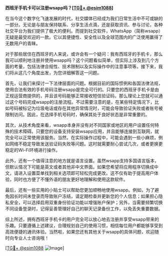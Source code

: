 **西班牙手机卡可以注册wsapp吗？[[TG💪+ @esim1088](https://t.me/s/esim1088)]**

在当今这个数字化飞速发展的时代，社交媒体已经成为我们日常生活中不可或缺的一部分。无论是与朋友保持联系、分享生活点滴，还是获取资讯、参与讨论，各种社交平台为我们提供了极大的便利。而提到社交软件，WhatsApp（简称wsapp）无疑是最受欢迎的一款。它以其便捷性、安全性以及全球范围内的广泛使用赢得了无数用户的青睐。

对于那些居住在西班牙的人来说，或许会有一个疑问：我有西班牙的手机卡，那么我可以顺利地注册并使用wsapp吗？这个问题看似简单，但实际上涉及到几个方面的考量，包括法律合规性、技术限制以及实际操作中的注意事项等。接下来，我们将从这几个角度出发，为您详细解答这一问题。

首先，让我们来探讨一下法律层面的问题。根据目前的国际惯例和各国法律法规，使用合法有效的手机号码注册wsapp是完全可行的。只要您的西班牙手机卡是由正规运营商提供的，并且该号码能够正常接收短信验证码，那么理论上您就可以通过这个号码完成wsapp的注册流程。不过需要注意的是，在某些特定情况下，比如号码被标记为垃圾电话或存在其他异常情况时，可能会导致验证失败或者账号被限制访问。因此，在选择手机号码时，确保其处于良好状态是非常重要的。

其次，从技术角度来看，wsapp本身并没有对不同国家或地区的用户设置任何特殊的技术障碍。只要您的设备支持安装wsapp应用，并且能够连接到互联网，就完全可以正常使用该服务。当然，在实际操作过程中，可能会遇到一些小麻烦，例如网络不稳定导致发送验证码失败等问题。这时就需要耐心尝试几次，或者更换更稳定的Wi-Fi环境进行操作。

此外，还有一个值得注意的地方就是语言设置。虽然wsapp支持多国语言版本，但默认情况下可能是英文或者其他非中文界面。如果您希望将应用程序切换成中文，请进入设置菜单找到相关选项即可轻松完成更改。这不仅有助于提高用户体验，同时也方便了不懂外语的朋友更好地理解和使用这款软件。

最后，还有一些实用的小贴士可以帮助您更加顺畅地使用wsapp。例如，为了避免因长时间未登录而导致账户冻结，请定期检查并更新您的个人信息；如果担心隐私安全，可以选择启用双重身份验证功能以增强账户保护；另外，当需要频繁切换不同设备登录时，记得妥善管理好自己的聊天记录备份工作，以免丢失重要数据。

综上所述，拥有西班牙手机卡的用户完全可以放心地去注册并享受wsapp带来的乐趣。只要遵循上述建议，合理规划自己的使用习惯，相信每位用户都能够享受到高效便捷的通讯体验。当然啦，如果您还有其他关于wsapp的具体问题，欢迎随时向专业人士咨询哦！

[[TG💪+ @esim1088](https://t.me/s/esim1088) ![Image](https://i.postimg.cc/4NQfJmqS/Snipaste-2025-05-13-00-14-12.png)]